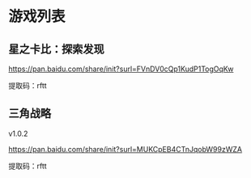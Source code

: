 # 游戏列表

## 星之卡比：探索发现

https://pan.baidu.com/share/init?surl=FVnDV0cQp1KudP1TogOqKw

提取码：rftt

## 三角战略

v1.0.2

https://pan.baidu.com/share/init?surl=MUKCpEB4CTnJqobW99zWZA

提取码：rftt

